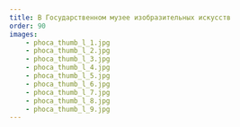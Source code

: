 ```yaml
---
title: В Государственном музее изобразительных искусств
order: 90
images:
    - phoca_thumb_l_1.jpg
    - phoca_thumb_l_2.jpg
    - phoca_thumb_l_3.jpg
    - phoca_thumb_l_4.jpg
    - phoca_thumb_l_5.jpg
    - phoca_thumb_l_6.jpg
    - phoca_thumb_l_7.jpg
    - phoca_thumb_l_8.jpg
    - phoca_thumb_l_9.jpg
---
```

